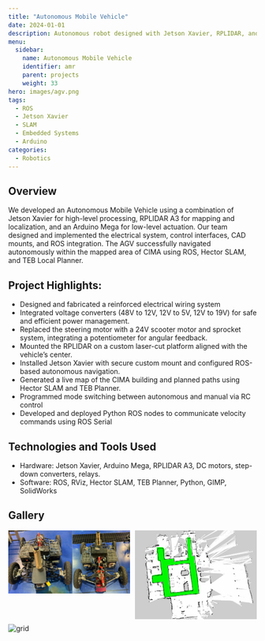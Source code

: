 ```yaml
---
title: "Autonomous Mobile Vehicle"
date: 2024-01-01
description: Autonomous robot designed with Jetson Xavier, RPLIDAR, and Arduino Mega for indoor mapping and navigation using ROS.
menu:
  sidebar:
    name: Autonomous Mobile Vehicle
    identifier: amr
    parent: projects
    weight: 33
hero: images/agv.png
tags:
  - ROS
  - Jetson Xavier
  - SLAM
  - Embedded Systems
  - Arduino
categories:
  - Robotics
---
```


## Overview

We developed an Autonomous Mobile Vehicle  using a combination of Jetson Xavier for high-level processing, RPLIDAR A3 for mapping and localization, and an Arduino Mega for low-level actuation. Our team designed and implemented the electrical system, control interfaces, CAD mounts, and ROS integration. The AGV successfully navigated autonomously within the mapped area of CIMA using ROS, Hector SLAM, and TEB Local Planner. 

## Project Highlights: 

- Designed and fabricated a reinforced electrical wiring system
- Integrated voltage converters (48V to 12V, 12V to 5V, 12V to 19V) for safe and efficient power management.
- Replaced the steering motor with a 24V scooter motor and sprocket system, integrating a potentiometer for angular feedback.
- Mounted the RPLIDAR on a custom laser-cut platform aligned with the vehicle’s center.
- Installed Jetson Xavier with secure custom mount and configured ROS-based autonomous navigation.
- Generated a live map of the CIMA building and planned paths using Hector SLAM and TEB Planner.
- Programmed mode switching between autonomous and manual via RC control
- Developed and deployed Python ROS nodes to communicate velocity commands using ROS Serial

## Technologies and Tools Used
- Hardware: Jetson Xavier, Arduino Mega, RPLIDAR A3, DC motors, step-down converters, relays.
- Software: ROS, RViz, Hector SLAM, TEB Planner, Python, GIMP, SolidWorks 

## Gallery

<div style="display: grid; grid-template-columns: repeat(auto-fit, minmax(200px, 1fr)); gap: 10px;">
  <img src="images/agv.png" alt="AMR">
  <img src="images/map.png" alt="map">
  <img src="images/grid.png" alt="grid
  ">

</div>
